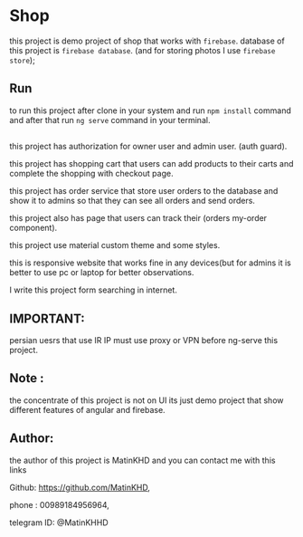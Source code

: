 # Shop 

this project is demo project of shop that works with `firebase`.
database of this project is `firebase database`.
(and for storing photos I use `firebase store`);

## Run
to run this project after clone in your system and run `npm install` command and after that run `ng serve` command in your terminal.

##

this project has authorization for owner user and admin user.
(auth guard).

this project has shopping cart that users can add products to their carts and complete the shopping with checkout page.

this project has order service that store user orders to the database and show it to admins so that they can see all orders and send orders.

this project also has page that users can track their (orders my-order component).

this project use material custom theme and some styles.

this is responsive website that works fine in any devices(but for admins it is better to use pc or laptop for better observations.

I write this project form searching in internet.

## IMPORTANT:
persian uesrs that use IR IP must use proxy or VPN before ng-serve this project.


## Note : 
the concentrate of this project is not on UI its just demo project that show different features of angular and firebase.


## Author: 
the author of this project is MatinKHD and you can contact me with this links

Github: https://github.com/MatinKHD,

phone : 00989184956964,

telegram ID: @MatinKHHD
